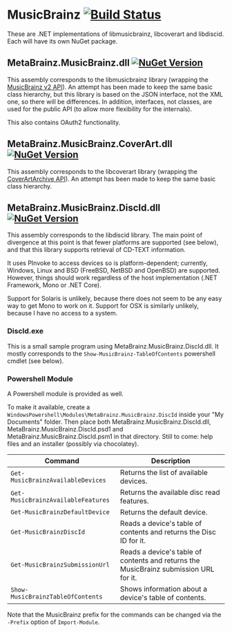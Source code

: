 # MusicBrainz [![Build Status](https://ci.appveyor.com/api/projects/status/idw9x7x6iymwdhjh?svg=true)](https://ci.appveyor.com/project/Zastai/musicbrainz)

These are .NET implementations of libmusicbrainz, libcoverart and libdiscid.
Each will have its own NuGet package.

## MetaBrainz.MusicBrainz.dll [![NuGet Version](https://badge.fury.io/nu/MetaBrainz.MusicBrainz.svg)](https://badge.fury.io/nu/MetaBrainz.MusicBrainz)

This assembly corresponds to the libmusicbrainz library (wrapping the [MusicBrainz v2 API](https://musicbrainz.org/doc/Development/XML_Web_Service/Version_2)).
An attempt has been made to keep the same basic class hierarchy, but this library is based on the JSON interface, not the XML one, so there will be differences.
In addition, interfaces, not classes, are used for the public API (to allow more flexibility for the internals).

This also contains OAuth2 functionality.

## MetaBrainz.MusicBrainz.CoverArt.dll [![NuGet Version](https://badge.fury.io/nu/MetaBrainz.MusicBrainz.CoverArt.svg)](https://badge.fury.io/nu/MetaBrainz.MusicBrainz.CoverArt)

This assembly corresponds to the libcoverart library (wrapping the [CoverArtArchive API](https://musicbrainz.org/doc/Cover_Art_Archive/API)).
An attempt has been made to keep the same basic class hierarchy.

## MetaBrainz.MusicBrainz.DiscId.dll [![NuGet Version](https://badge.fury.io/nu/MetaBrainz.MusicBrainz.DiscId.svg)](https://badge.fury.io/nu/MetaBrainz.MusicBrainz.DiscId)

This assembly corresponds to the libdiscid library.
The main point of divergence at this point is that fewer platforms are supported (see below), and that this library supports retrieval of CD-TEXT information.

It uses PInvoke to access devices so is platform-dependent; currently, Windows, Linux and BSD (FreeBSD, NetBSD and OpenBSD) are supported.
However, things should work regardless of the host implementation (.NET Framework, Mono or .NET Core).

Support for Solaris is unlikely, because there does not seem to be any easy way to get Mono to work on it.
Support for OSX is similarly unlikely, because I have no access to a system.

### DiscId.exe

This is a small sample program using MetaBrainz.MusicBrainz.DiscId.dll.
It mostly corresponds to the `Show-MusicBrainz-TableOfContents` powershell cmdlet (see below).

### Powershell Module

A Powershell module is provided as well.

To make it available, create a `WindowsPowershell\Modules\MetaBrainz.MusicBrainz.DiscId` inside your "My Documents" folder.
Then place both MetaBrainz.MusicBrainz.DiscId.dll, MetaBrainz.MusicBrainz.DiscId.psd1 and MetaBrainz.MusicBrainz.DiscId.psm1 in that directory.
Still to come: help files and an installer (possibly via chocolatey).

| Command | Description |
| ------- | ----------- |
| `Get-MusicBrainzAvailableDevices`  | Returns the list of available devices. |
| `Get-MusicBrainzAvailableFeatures` | Returns the available disc read features. |
| `Get-MusicBrainzDefaultDevice`     | Returns the default device. |
| `Get-MusicBrainzDiscId`            | Reads a device's table of contents and returns the Disc ID for it. |
| `Get-MusicBrainzSubmissionUrl`     | Reads a device's table of contents and returns the MusicBrainz submission URL for it. |
| `Show-MusicBrainzTableOfContents`  | Shows information about a device's table of contents. |

Note that the MusicBrainz prefix for the commands can be changed via the `-Prefix` option of `Import-Module`.
